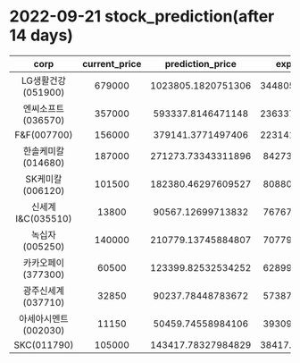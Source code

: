 # 2022-09-21 stock_prediction(after 14 days)

|   corp   |   current_price   |   prediction_price   |   expected_profit   |
|:--------:|:-----------------:|:--------------------:|:-------------------:|
|LG생활건강(051900)|679000|1023805.1820751306|344805.18207513064|
|엔씨소프트(036570)|357000|593337.8146471148|236337.81464711484|
|F&F(007700)|156000|379141.3771497406|223141.37714974058|
|한솔케미칼(014680)|187000|271273.73343311896|84273.73343311896|
|SK케미칼(006120)|101500|182380.46297609527|80880.46297609527|
|신세계 I&C(035510)|13800|90567.12699713832|76767.12699713832|
|녹십자(005250)|140000|210779.13745884807|70779.13745884807|
|카카오페이(377300)|60500|123399.82532534252|62899.82532534252|
|광주신세계(037710)|32850|90237.78448783672|57387.78448783672|
|아세아시멘트(002030)|11150|50459.74558984106|39309.74558984106|
|SKC(011790)|105000|143417.78327984829|38417.783279848285|
